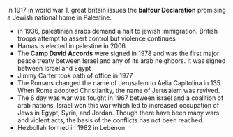 in 1917 in world war 1, great britain issues the **balfour Declaration** promising a Jewish national home in Palestine.
* in 1936, palestinian arabs demand a halt to jewish immigration. British troops attempt to assert control but violence continues
* Hamas is elected in palestine in 2006
* The **Camp David Accords** were signed in 1978 and was the first major peace treaty between Israel and any of its arab neighbors. It was signed between Israel and Eqypt
* Jimmy Carter took oath of office in 1977
* The Romans changed the name of Jerusalem to Aelia Capitolina in 135. When Rome adopted Christianity, the name of Jerusalem was revived.
* The 6 day was war was fought in 1967 between israel and a coalition of arab nations. Israel won this war which led to increased occupation of Jews in Egypt, Syria, and Jordan. Though there have been many wars and violent acts, the basis of the conflicts has not been reached.
* Hezbollah formed in 1982 in Lebenon
